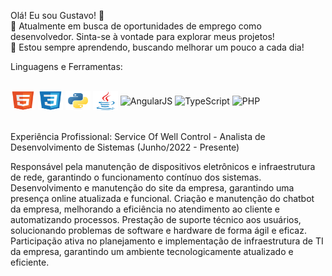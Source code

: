 Olá! Eu sou Gustavo! 👋<br>
🔭 Atualmente em busca de oportunidades de emprego como desenvolvedor. Sinta-se à vontade para explorar meus projetos!<br>
🌱 Estou sempre aprendendo, buscando melhorar um pouco a cada dia!<br>

Linguagens e Ferramentas:
<div style="display: inline_block">
  <br>
  <img align="center" alt="HTML5" height="30" width="40" src="https://raw.githubusercontent.com/devicons/devicon/master/icons/html5/html5-original.svg">
  <img align="center" alt="CSS3" height="30" width="40" src="https://raw.githubusercontent.com/devicons/devicon/master/icons/css3/css3-original.svg">
  <img align="center" alt="Python" height="30" width="40" src="https://raw.githubusercontent.com/devicons/devicon/master/icons/python/python-original.svg">
  <img align="center" alt="Java" height="30" width="40" src="https://raw.githubusercontent.com/devicons/devicon/master/icons/java/java-original.svg">
  <img align="center" alt="AngularJS" height="30" width="40" src="https://cdn.jsdelivr.net/gh/devicons/devicon@latest/icons/angularjs/angularjs-original.svg">
  <img align="center" alt="TypeScript" height="30" width="40" src="https://cdn.jsdelivr.net/gh/devicons/devicon@latest/icons/typescript/typescript-original.svg">
  <img align="center" alt="PHP" height="30" width="40" src="https://cdn.jsdelivr.net/gh/devicons/devicon@latest/icons/php/php-original.svg">
</div>
<br><br>
Experiência Profissional:
Service Of Well Control - Analista de Desenvolvimento de Sistemas (Junho/2022 - Presente)

Responsável pela manutenção de dispositivos eletrônicos e infraestrutura de rede, garantindo o funcionamento contínuo dos sistemas.
Desenvolvimento e manutenção do site da empresa, garantindo uma presença online atualizada e funcional.
Criação e manutenção do chatbot da empresa, melhorando a eficiência no atendimento ao cliente e automatizando processos.
Prestação de suporte técnico aos usuários, solucionando problemas de software e hardware de forma ágil e eficaz.
Participação ativa no planejamento e implementação de infraestrutura de TI da empresa, garantindo um ambiente tecnologicamente atualizado e eficiente.
